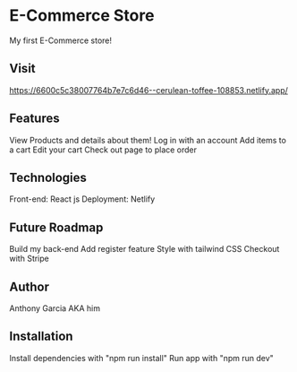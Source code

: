 # E-Commerce Store

My first E-Commerce store!

## Visit

https://6600c5c38007764b7e7c6d46--cerulean-toffee-108853.netlify.app/

## Features

View Products and details about them!
Log in with an account
Add items to a cart
Edit your cart
Check out page to place order

## Technologies

Front-end: React js
Deployment: Netlify

## Future Roadmap

Build my back-end
Add register feature
Style with tailwind CSS
Checkout with Stripe

## Author

Anthony Garcia AKA him

## Installation

Install dependencies with "npm run install"
Run app with "npm run dev"
